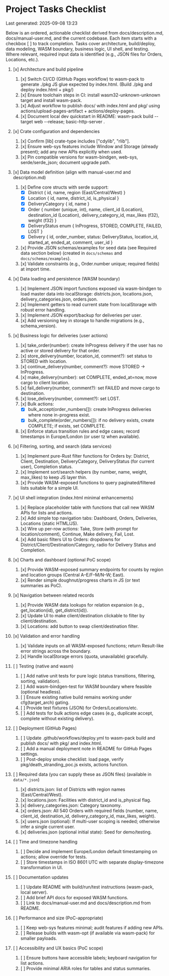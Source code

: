 # Project Tasks Checklist

Last generated: 2025-09-08 13:23

Below is an ordered, actionable checklist derived from docs/description.md, docs/manual-user.md, and the current
codebase. Each item starts with a checkbox [ ] to track completion. Tasks cover architecture, build/deploy, data
modeling, WASM boundary, business logic, UI shell, and testing. Where relevant, required input data is identified (e.g.,
JSON files for Orders, Locations, etc.).

1. [x] Architecture and build pipeline
    1. [x] Switch CI/CD (GitHub Pages workflow) to wasm-pack to generate ./pkg JS glue expected by index.html. (Build
       ./pkg and deploy index.html + pkg/)
    2. [x] Ensure toolchain steps in CI: install wasm32-unknown-unknown target and install wasm-pack.
    3. [x] Adjust workflow to publish docs/ with index.html and pkg/ using actions/upload-pages-artifact +
       actions/deploy-pages.
    4. [x] Document local dev quickstart in README: wasm-pack build --target web --release; basic-http-server .

2. [x] Crate configuration and dependencies
    1. [x] Confirm [lib] crate-type includes ["cdylib", "rlib"].
    2. [x] Ensure web-sys features include Window and Storage (already present); add any new APIs explicitly when used.
    3. [x] Pin compatible versions for wasm-bindgen, web-sys, serde/serde_json; document upgrade path.

3. [x] Data model definition (align with manual-user.md and description.md)
    1. [x] Define core structs with serde support:
        - [x] District { id, name, region (East/Central/West) }
        - [x] Location { id, name, district_id, is_physical }
        - [x] DeliveryCategory { id, name }
        - [x] Order { number (unique, int), name, client_id (Location), destination_id (Location), delivery_category_id,
          max_likes (f32), weight (f32) }
        - [x] DeliveryStatus enum { InProgress, STORED, COMPLETE, FAILED, LOST }
        - [x] Delivery { id, order_number, status: DeliveryStatus, location_id, started_at, ended_at, comment, user_id }
    2. [x] Provide JSON schemas/examples for seed data (see Required data section below) (created in `docs/schemas` and
       `docs/schemas/examples`).
    3. [x] Validate constraints (e.g., Order.number unique; required fields) at import time.

4. [x] Data loading and persistence (WASM boundary)
    1. [x] Implement JSON import functions exposed via wasm-bindgen to load master data into localStorage:
       districts.json, locations.json, delivery_categories.json, orders.json.
    2. [x] Implement getters to read current state from localStorage with robust error handling.
    3. [x] Implement JSON export/backup for deliveries per user.
    4. [x] Add versioning key in storage to handle migrations (e.g., schema_version).

5. [x] Business logic for deliveries (user actions)
    1. [x] take_order(number): create InProgress delivery if the user has no active or stored delivery for that order.
    2. [x] store_delivery(number, location_id, comment?): set status to STORED with location.
    3. [x] continue_delivery(number, comment?): move STORED → InProgress.
    4. [x] make_delivery(number): set COMPLETE, ended_at=now, move cargo to client location.
    5. [x] fail_delivery(number, comment?): set FAILED and move cargo to destination.
    6. [x] lose_delivery(number, comment?): set LOST.
    7. [x] Bulk actions:
        - [x] bulk_accept(order_numbers[]): create InProgress deliveries where none in-progress exist.
        - [x] bulk_complete(order_numbers[]): if no delivery exists, create COMPLETE; if exists, set COMPLETE.
    8. [x] Enforce status transition rules and edge cases; record timestamps in Europe/London (or user tz when
       available).

6. [x] Filtering, sorting, and search (data services)
    1. [x] Implement pure-Rust filter functions for Orders by: District, Client, Destination, DeliveryCategory,
       DeliveryStatus (for current user), Completion status.
    2. [x] Implement sort/search helpers (by number, name, weight, max_likes) to keep JS layer thin.
    3. [x] Provide WASM-exposed functions to query paginated/filtered lists suitable for a simple UI.

7. [x] UI shell integration (index.html minimal enhancements)
    1. [x] Replace placeholder table with functions that call new WASM APIs for lists and actions.
    2. [x] Add simple top navigation tabs: Dashboard, Orders, Deliveries, Locations (static HTML/JS).
    3. [x] Wire up per-row actions: Take, Store (with prompt for location/comment), Continue, Make delivery, Fail, Lost.
    4. [x] Add basic filters UI to Orders: dropdowns for District/Client/Destination/Category, radio for Delivery Status
       and Completion.

8. [x] Charts and dashboard (optional PoC scope)
    1. [x] Provide WASM-exposed summary endpoints for counts by region and location groups (Central A–E/F–M/N–W; East).
    2. [x] Render simple doughnut/progress charts in JS (or text summaries as PoC).

9. [x] Navigation between related records
    1. [x] Provide WASM data lookups for relation expansion (e.g., get_location(id), get_district(id)).
    2. [x] Update UI to make client/destination clickable to filter by client/destination.
    3. [x] Locations: add button to swap client/destination filter.

10. [x] Validation and error handling
    1. [x] Validate inputs on all WASM-exposed functions; return Result-like error strings across the boundary.
    2. [x] Handle localStorage errors (quota, unavailable) gracefully.

11. [ ] Testing (native and wasm)
    1. [ ] Add native unit tests for pure logic (status transitions, filtering, sorting, validation).
    2. [ ] Add wasm-bindgen-test for WASM boundary where feasible (optional headless).
    3. [ ] Ensure existing native build remains working under cfg(target_arch) gating.
    4. [ ] Provide test fixtures (JSON) for Orders/Locations/etc.
    5. [ ] Add tests for bulk actions edge cases (e.g., duplicate accept, complete without existing delivery).

12. [ ] Deployment (GitHub Pages)
    1. [ ] Update .github/workflows/deploy.yml to wasm-pack build and publish docs/ with pkg/ and index.html.
    2. [ ] Add a manual deployment note in README for GitHub Pages settings.
    3. [ ] Post-deploy smoke checklist: load page, verify pkg/death_stranding_poc.js exists, actions function.

13. [ ] Required data (you can supply these as JSON files) (available in `data/*.json`)
    1. [x] districts.json: list of Districts with region names (East/Central/West).
    2. [x] locations.json: Facilities with district_id and is_physical flag.
    3. [x] delivery_categories.json: Category taxonomy.
    4. [x] orders.json: All 540 Orders with required fields (number, name, client_id, destination_id,
       delivery_category_id, max_likes, weight).
    5. [x] users.json (optional): If multi-user scoping is needed; otherwise infer a single current user.
    6. [x] deliveries.json (optional initial state): Seed for demo/testing.

14. [ ] Time and timezone handling
    1. [ ] Decide and implement Europe/London default timestamping on actions; allow override for tests.
    2. [ ] Store timestamps in ISO 8601 UTC with separate display-timezone transformation in UI.

15. [ ] Documentation updates
    1. [ ] Update README with build/run/test instructions (wasm-pack, local server).
    2. [ ] Add brief API docs for exposed WASM functions.
    3. [ ] Link to docs/manual-user.md and docs/description.md from README.

16. [ ] Performance and size (PoC-appropriate)
    1. [ ] Keep web-sys features minimal; audit features if adding new APIs.
    2. [ ] Release builds with wasm-opt (if available via wasm-pack) for smaller payloads.

17. [ ] Accessibility and UX basics (PoC scope)
    1. [ ] Ensure buttons have accessible labels; keyboard navigation for list actions.
    2. [ ] Provide minimal ARIA roles for tables and status summaries.
